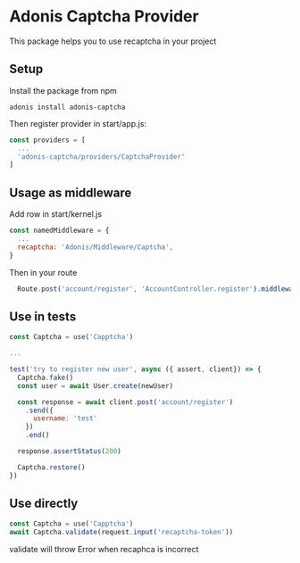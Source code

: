 # Adonis Captcha Provider

This package helps you to use recaptcha in your project

## Setup

Install the package from npm

```npm
adonis install adonis-captcha
```

Then register provider in start/app.js:

```javascript
const providers = [
  ...
  'adonis-captcha/providers/CaptchaProvider'
]
```

## Usage as middleware

Add row in start/kernel.js
```js
const namedMiddleware = {
  ...
  recaptcha: 'Adonis/Middleware/Captcha',
}
```
Then in your route

```js
  Route.post('account/register', 'AccountController.register').middleware(['recaptcha'])
```
## Use in tests

```js
const Captcha = use('Capptcha')

...

test('try to register new user', async ({ assert, client}) => {
  Captcha.fake()
  const user = await User.create(newUser)

  const response = await client.post('account/register')
    .send({
      username: 'test'
    })
    .end()

  response.assertStatus(200)

  Captcha.restore()
})
```

## Use directly
```js
const Captcha = use('Capptcha')
await Captcha.validate(request.input('recaptcha-token'))
```

validate will throw Error when recaphca is incorrect
